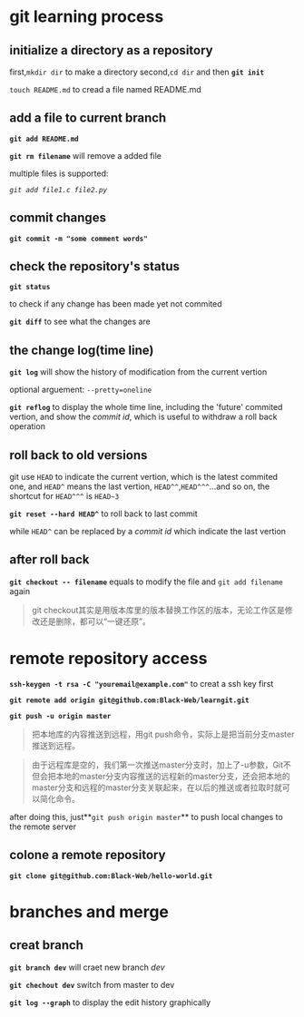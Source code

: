 # git learning process

## initialize a directory as a repository

first,`mkdir dir` to make a directory
second,`cd dir` and then **`git init`**

`touch README.md` to cread a file named README.md

## add a file to current branch

**`git add README.md`**

**`git rm filename`** will remove a added file

multiple files is supported:

*`git add file1.c file2.py`*
## commit changes

**`git commit -m "some comment words"`**

## check the repository's status

**`git status`**

to check if any change has been made yet not commited

**`git diff`** to see what the changes are

## the change log(time line)

**`git log`** will show the history of modification from the current vertion

optional arguement: `--pretty=oneline`

**`git reflog`** to display the whole time line, including the 'future' commited vertion, and show the *commit id*, which is useful to withdraw a roll back operation

## roll back to old versions

git use `HEAD` to indicate the current vertion, which is the latest commited one, and `HEAD^` means the last vertion, `HEAD^^`,`HEAD^^^`...and so on, the shortcut for `HEAD^^^` is `HEAD~3`

**`git reset --hard HEAD^`** to roll back to last commit

while `HEAD^` can be replaced by a *commit id* which indicate the last vertion

## after roll back

**`git checkout -- filename`** equals to modify the file and `git add filename` again

>git checkout其实是用版本库里的版本替换工作区的版本，无论工作区是修改还是删除，都可以“一键还原”。

# remote repository access

**`ssh-keygen -t rsa -C "youremail@example.com"`** to creat a ssh key first

**`git remote add origin git@github.com:Black-Web/learngit.git`** 

**`git push -u origin master`**

>把本地库的内容推送到远程，用git push命令，实际上是把当前分支master推送到远程。

>由于远程库是空的，我们第一次推送master分支时，加上了-u参数，Git不但会把本地的master分支内容推送的远程新的master分支，还会把本地的master分支和远程的master分支关联起来，在以后的推送或者拉取时就可以简化命令。

after doing this, just**`git push origin master`** to push local changes to the remote server

## colone a remote repository

**`git clone git@github.com:Black-Web/hello-world.git`**

# branches and merge

## creat branch

**`git branch dev`** will craet new branch *dev*

**`git chechout dev`** switch from master to dev


**`git log --graph`** to display the edit history graphically